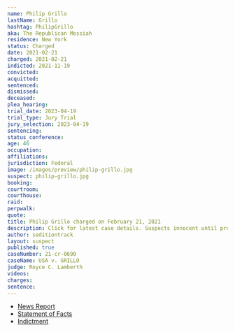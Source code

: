 ```yaml
---
name: Philip Grillo
lastName: Grillo
hashtag: PhilipGrillo
aka: The Republican Messiah
residence: New York
status: Charged
date: 2021-02-21
charged: 2021-02-21
indicted: 2021-11-19
convicted:
acquitted:
sentenced:
dismissed:
deceased:
plea_hearing:
trial_date: 2023-04-19
trial_type: Jury Trial
jury_selection: 2023-04-19
sentencing:
status_conference:
age: 46
occupation:
affiliations:
jurisdiction: Federal
image: /images/preview/philip-grillo.jpg
suspect: philip-grillo.jpg
booking:
courtroom:
courthouse:
raid:
perpwalk:
quote:
title: Philip Grillo charged on February 21, 2021
description: Click for latest case details. Suspects innocent until proven guilty.
author: seditiontrack
layout: suspect
published: true
caseNumber: 21-cr-0690
caseName: USA v. GRILLO
judge: Royce C. Lamberth
videos:
charges:
sentence:
---
```

- [News Report](https://queenseagle.com/all/queens-gop-district-leader-arrested-for-role-in-capitol-insurrection)
- [Statement of Facts](https://www.justice.gov/usao-dc/case-multi-defendant/file/1371396/download)
- [Indictment](https://storage.courtlistener.com/recap/gov.uscourts.dcd.237757/gov.uscourts.dcd.237757.27.0.pdf)
